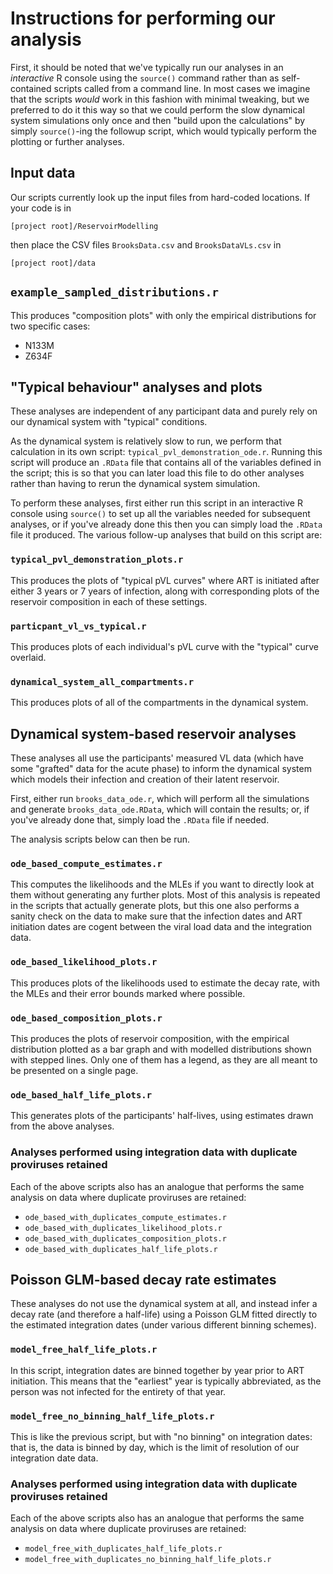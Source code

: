 # Instructions for performing our analysis

First, it should be noted that we've typically run our analyses in an
*interactive* R console using the `source()` command rather than as 
self-contained scripts called from a command line.  In most cases we
imagine that the scripts *would* work in this fashion with minimal 
tweaking, but we preferred to do it this way so that we could perform
the slow dynamical system simulations only once and then "build upon 
the calculations" by simply `source()`-ing the followup script, which
would typically perform the plotting or further analyses.

## Input data

Our scripts currently look up the input files from hard-coded locations.
If your code is in 

```
[project root]/ReservoirModelling
```

then place the CSV files `BrooksData.csv` and `BrooksDataVLs.csv` in

```
[project root]/data
```

## `example_sampled_distributions.r`

This produces "composition plots" with only the empirical distributions
for two specific cases:

 - N133M
 - Z634F

## "Typical behaviour" analyses and plots

These analyses are independent of any participant data and purely rely
on our dynamical system with "typical" conditions.

As the dynamical system is relatively slow to run, we perform that calculation
in its own script: `typical_pvl_demonstration_ode.r`.  Running this script will
produce an `.RData` file that contains all of the variables defined in the
script; this is so that you can later load this file to do other analyses
rather than having to rerun the dynamical system simulation.

To perform these analyses, first either run this script in an interactive
R console using `source()` to set up all the variables needed for subsequent
analyses, or if you've already done this then you can simply load the `.RData`
file it produced.  The various follow-up analyses that build on this script are:

### `typical_pvl_demonstration_plots.r`

This produces the plots of "typical pVL curves" where ART is initiated after either
3 years or 7 years of infection, along with corresponding plots of the reservoir
composition in each of these settings.

### `particpant_vl_vs_typical.r`

This produces plots of each individual's pVL curve with the "typical" curve overlaid.

### `dynamical_system_all_compartments.r`

This produces plots of all of the compartments in the dynamical system.

## Dynamical system-based reservoir analyses

These analyses all use the participants' measured VL data (which have some "grafted"
data for the acute phase) to inform the dynamical system which models their infection
and creation of their latent reservoir.

First, either run `brooks_data_ode.r`, which will perform all the simulations and generate
`brooks_data_ode.RData`, which will contain the results; or, if you've already done that,
simply load the `.RData` file if needed.

The analysis scripts below can then be run.

### `ode_based_compute_estimates.r`

This computes the likelihoods and the MLEs if you want to directly look at them without
generating any further plots.  Most of this analysis is repeated in the scripts that actually
generate plots, but this one also performs a sanity check on the data to make sure
that the infection dates and ART initiation dates are cogent between the viral
load data and the integration data.

### `ode_based_likelihood_plots.r`

This produces plots of the likelihoods used to estimate the decay rate, with the
MLEs and their error bounds marked where possible.

### `ode_based_composition_plots.r`

This produces the plots of reservoir composition, with the empirical distribution
plotted as a bar graph and with modelled distributions shown with stepped lines.
Only one of them has a legend, as they are all meant to be presented on a single page.

### `ode_based_half_life_plots.r`

This generates plots of the participants' half-lives, using estimates drawn from the
above analyses.

### Analyses performed using integration data with duplicate proviruses retained

Each of the above scripts also has an analogue that performs the same analysis
on data where duplicate proviruses are retained:

 - `ode_based_with_duplicates_compute_estimates.r`
 - `ode_based_with_duplicates_likelihood_plots.r`
 - `ode_based_with_duplicates_composition_plots.r`
 - `ode_based_with_duplicates_half_life_plots.r`

## Poisson GLM-based decay rate estimates

These analyses do not use the dynamical system at all, and instead infer a decay rate
(and therefore a half-life) using a Poisson GLM fitted directly to the estimated 
integration dates (under various different binning schemes).

### `model_free_half_life_plots.r`

In this script, integration dates are binned together by year prior to ART initiation.
This means that the "earliest" year is typically abbreviated, as the person was not 
infected for the entirety of that year.

### `model_free_no_binning_half_life_plots.r`

This is like the previous script, but with "no binning" on integration dates: that is,
the data is binned by day, which is the limit of resolution of our integration date
data.

### Analyses performed using integration data with duplicate proviruses retained

Each of the above scripts also has an analogue that performs the same analysis
on data where duplicate proviruses are retained:

 - `model_free_with_duplicates_half_life_plots.r`
 - `model_free_with_duplicates_no_binning_half_life_plots.r`
